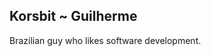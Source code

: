 <h2 align="left">Korsbit ~ Guilherme</h2>

<div align="left">
<p>Brazilian guy who likes software development.</p>
</div>


